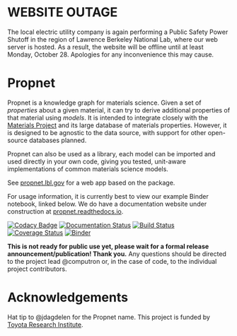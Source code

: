 # WEBSITE OUTAGE
The local electric utility company is again performing a Public Safety Power Shutoff in the region of Lawrence Berkeley National Lab, where our web server is hosted. As a result, the website will be offline until at least Monday, October 28. Apologies for any inconvenience this may cause. 

# Propnet

Propnet is a knowledge graph for materials science. Given a set of *properties* about a given material, it can try to derive additional properties of that material using *models*. It is intended to integrate closely with the [Materials Project](http://materialsproject.org) and its large database of materials properties. However, it is designed to be agnostic to the data source, with support for other open-source databases planned.

Propnet can also be used as a library, each model can be imported and used directly in your own code, giving you tested, unit-aware implementations of common materials science models.

See [propnet.lbl.gov](https://propnet.lbl.gov) for a web app based on the package.

For usage information, it is currently best to view our example Binder notebook, linked below. We do have a documentation website under construction at [propnet.readthedocs.io](https://propnet.readthedocs.io).

[![Codacy Badge](https://api.codacy.com/project/badge/Grade/0803e3ca599a4250bb3ec2bb16b4b911)](https://www.codacy.com/app/mkhorton/propnet?utm_source=github.com&utm_medium=referral&utm_content=materialsintelligence/propnet&utm_campaign=badger) [![Documentation Status](https://readthedocs.org/projects/propnet/badge/?version=latest)](https://propnet.readthedocs.io/en/latest/?badge=latest) [![Build Status](https://travis-ci.org/materialsintelligence/propnet.svg?branch=master)](https://travis-ci.org/materialsintelligence/propnet) [![Coverage Status](https://coveralls.io/repos/github/materialsintelligence/propnet/badge.svg?branch=master)](https://coveralls.io/github/materialsintelligence/propnet?branch=master) [![Binder](https://mybinder.org/badge.svg)](https://mybinder.org/v2/gh/materialsintelligence/propnet/master?filepath=demo%2FGetting%20Started.ipynb)

**This is not ready for public use yet, please wait for a formal release announcement/publication! Thank you.** Any questions should be directed to the project lead @computron or, in the case of code, to the individual project contributors.

# Acknowledgements

Hat tip to @jdagdelen for the Propnet name. This project is funded by [Toyota Research Institute](https://tri.global/research).

